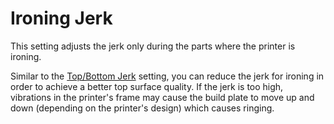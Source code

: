 Ironing Jerk
====
This setting adjusts the jerk only during the parts where the printer is ironing.

Similar to the [Top/Bottom Jerk](../speed/jerk_topbottom.md) setting, you can reduce the jerk for ironing in order to achieve a better top surface quality. If the jerk is too high, vibrations in the printer's frame may cause the build plate to move up and down (depending on the printer's design) which causes ringing.